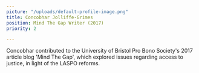 ```yaml
---
picture: "/uploads/default-profile-image.png"
title: Concobhar Jolliffe-Grimes
position: Mind The Gap Writer (2017)
priority: 2

---
```

Concobhar contributed to the University of Bristol Pro Bono Society's 2017 article blog 'Mind The Gap', which explored issues regarding access to justice,  in light of the LASPO reforms.